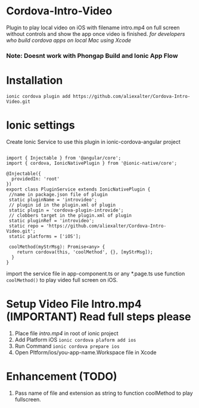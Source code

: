 # Cordova-Intro-Video
Plugin to play local video on iOS with filename intro.mp4 on full screen without controls and show the app once video is finished.
_for developers who build cordova apps on local Mac using Xcode_

### Note: Doesnt work with Phongap Build and Ionic App Flow

# Installation
`ionic cordova plugin add https://github.com/aliexalter/Cordova-Intro-Video.git`

# Ionic settings

Create Ionic Service to use this plugin in ionic-cordova-angular project
```

import { Injectable } from '@angular/core';
import { cordova, IonicNativePlugin } from '@ionic-native/core';

@Injectable({
  providedIn: 'root'
})
export class PluginService extends IonicNativePlugin {
 //name in package.json file of plugin
 static pluginName = 'introvideo'; 
 // plugin id in the plugin.xml of plugin
 static plugin = 'cordova-plugin-introvide';
 // clobbers target in the plugin.xml of plugin
 static pluginRef = 'introvideo';
 static repo = 'https://github.com/aliexalter/Cordova-Intro-Video.git';
 static platforms = ['iOS'];
 
 coolMethod(myStrMsg): Promise<any> {
    return cordova(this, 'coolMethod', {}, [myStrMsg]);
  }
}
```
import the service file in app-component.ts or any *.page.ts
use function 
`coolMethod()` to play video full screen on iOS.

# Setup Video File Intro.mp4 (IMPORTANT) Read full steps please
1. Place file *intro.mp4* in root of ionic project
2. Add Platform iOS
`ionic cordova plaform add ios`
2. Run Command
`ionic cordova prepare ios`
3. Open Pltform/ios/you-app-name.Workspace file in Xcode

# Enhancement (TODO)
1. Pass name of file and extension as string to function coolMethod to play fullscreen.

